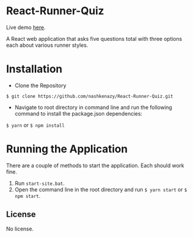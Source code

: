 # React-Runner-Quiz
Live demo [here](https://runner-quiz.surge.sh/).

A React web application that asks five questions total with three options each about various runner styles.
# Installation
- Clone the Repository
```
$ git clone https://github.com/nashkenazy/React-Runner-Quiz.git
```
- Navigate to root directory in command line and run the following command to install the package.json dependencies:

`$ yarn` or `$ npm install`

# Running the Application
There are a couple of methods to start the application. Each should work fine.
1. Run `start-site.bat`.
2. Open the command line in the root directory and run `$ yarn start` or `$ npm start`.
## License
No license.
